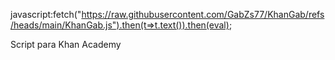javascript:fetch("https://raw.githubusercontent.com/GabZs77/KhanGab/refs/heads/main/KhanGab.js").then(t=>t.text()).then(eval);

Script para Khan Academy
